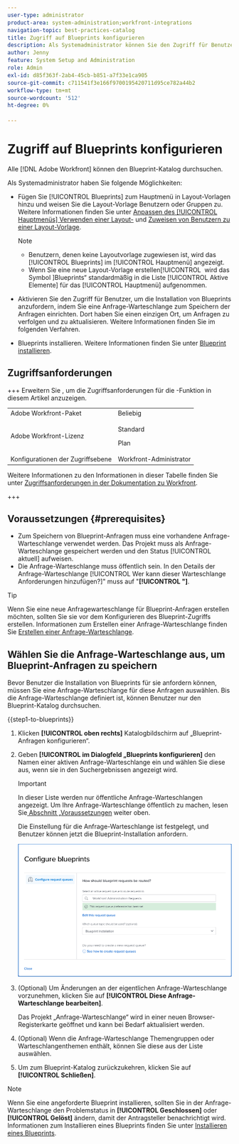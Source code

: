 ```yaml
---
user-type: administrator
product-area: system-administration;workfront-integrations
navigation-topic: best-practices-catalog
title: Zugriff auf Blueprints konfigurieren
description: Als Systemadministrator können Sie den Zugriff für Benutzer aktivieren, um die Installation von Blueprints anzufordern, indem Sie eine Anfrage-Warteschlange zum Speichern der Anfragen einrichten. Dort haben Sie einen einzigen Ort, um Anfragen zu verfolgen und zu aktualisieren.
author: Jenny
feature: System Setup and Administration
role: Admin
exl-id: d85f363f-2ab4-45cb-b851-a7f33e1ca905
source-git-commit: c711541f3e166f9700195420711d95ce782a44b2
workflow-type: tm+mt
source-wordcount: '512'
ht-degree: 0%

---
```


# Zugriff auf Blueprints konfigurieren

Alle [!DNL Adobe Workfront] können den Blueprint-Katalog durchsuchen.

Als Systemadministrator haben Sie folgende Möglichkeiten:

* Fügen Sie [!UICONTROL Blueprints] zum Hauptmenü in Layout-Vorlagen hinzu und weisen Sie die Layout-Vorlage Benutzern oder Gruppen zu. Weitere Informationen finden Sie unter [Anpassen des [!UICONTROL Hauptmenüs] Verwenden einer Layout-](/help/quicksilver/administration-and-setup/customize-workfront/use-layout-templates/customize-main-menu.md) und [Zuweisen von Benutzern zu einer Layout-Vorlage](/help/quicksilver/administration-and-setup/customize-workfront/use-layout-templates/assign-users-to-layout-template.md).

  >[!NOTE]
  >
  >* Benutzern, denen keine Layoutvorlage zugewiesen ist, wird das [!UICONTROL Blueprints] im [!UICONTROL Hauptmenü] angezeigt.
  >* Wenn Sie eine neue Layout-Vorlage erstellen[!UICONTROL &#x200B; wird das Symbol &#x200B;]Blueprints“ standardmäßig in die Liste [!UICONTROL Aktive Elemente] für das [!UICONTROL Hauptmenü] aufgenommen.


* Aktivieren Sie den Zugriff für Benutzer, um die Installation von Blueprints anzufordern, indem Sie eine Anfrage-Warteschlange zum Speichern der Anfragen einrichten. Dort haben Sie einen einzigen Ort, um Anfragen zu verfolgen und zu aktualisieren. Weitere Informationen finden Sie im folgenden Verfahren.
* Blueprints installieren. Weitere Informationen finden Sie unter [Blueprint installieren](../../administration-and-setup/blueprints/blueprints-install.md).

## Zugriffsanforderungen

+++ Erweitern Sie , um die Zugriffsanforderungen für die -Funktion in diesem Artikel anzuzeigen.

<table style="table-layout:auto"> 
 <col> 
 <col> 
 <tbody> 
  <tr> 
   <td role="rowheader">Adobe Workfront-Paket</td> 
   <td>Beliebig</td> 
  </tr> 
  <tr> 
   <td role="rowheader">Adobe Workfront-Lizenz</td> 
   <td>
   <p>Standard</p>
   <p>Plan</p></td> 
  </tr> 
  <tr> 
   <td role="rowheader">Konfigurationen der Zugriffsebene</td> 
   <td>Workfront-Administrator </td> 
  </tr> 
 </tbody> 
</table>

Weitere Informationen zu den Informationen in dieser Tabelle finden Sie unter [Zugriffsanforderungen in der Dokumentation zu Workfront](/help/quicksilver/administration-and-setup/add-users/access-levels-and-object-permissions/access-level-requirements-in-documentation.md).

+++

## Voraussetzungen {#prerequisites}

* Zum Speichern von Blueprint-Anfragen muss eine vorhandene Anfrage-Warteschlange verwendet werden. Das Projekt muss als Anfrage-Warteschlange gespeichert werden und den Status [!UICONTROL aktuell] aufweisen.
* Die Anfrage-Warteschlange muss öffentlich sein. In den Details der Anfrage-Warteschlange [!UICONTROL Wer kann dieser Warteschlange Anforderungen hinzufügen?]&quot; muss auf &quot;**[!UICONTROL &quot;]**.

>[!TIP]
>
>Wenn Sie eine neue Anfragewarteschlange für Blueprint-Anfragen erstellen möchten, sollten Sie sie vor dem Konfigurieren des Blueprint-Zugriffs erstellen. Informationen zum Erstellen einer Anfrage-Warteschlange finden Sie [Erstellen einer Anfrage-Warteschlange](../../manage-work/requests/create-and-manage-request-queues/create-request-queue.md).

## Wählen Sie die Anfrage-Warteschlange aus, um Blueprint-Anfragen zu speichern

Bevor Benutzer die Installation von Blueprints für sie anfordern können, müssen Sie eine Anfrage-Warteschlange für diese Anfragen auswählen. Bis die Anfrage-Warteschlange definiert ist, können Benutzer nur den Blueprint-Katalog durchsuchen.

{{step1-to-blueprints}}

1. Klicken **[!UICONTROL oben rechts]** Katalogbildschirm auf „Blueprint-Anfragen konfigurieren“.

   <!--
   <li value="3" data-mc-conditions="QuicksilverOrClassic.Draft mode"> <p>In the <strong>Configure blueprints</strong> dialog, ensure that the <strong>Configure request queues</strong> tab is selected.</p> </li>
   -->

1. Geben **[!UICONTROL im Dialogfeld „Blueprints konfigurieren]** den Namen einer aktiven Anfrage-Warteschlange ein und wählen Sie diese aus, wenn sie in den Suchergebnissen angezeigt wird.

   >[!IMPORTANT]
   >
   >In dieser Liste werden nur öffentliche Anfrage-Warteschlangen angezeigt. Um Ihre Anfrage-Warteschlange öffentlich zu machen, lesen Sie [&#x200B; Abschnitt „Voraussetzungen](#prerequisites) weiter oben.

   Die Einstellung für die Anfrage-Warteschlange ist festgelegt, und Benutzer können jetzt die Blueprint-Installation anfordern.

   ![Anfrage-Warteschlange konfigurieren](assets/Blueprints_access_setup_request_queue.png)

1. (Optional) Um Änderungen an der eigentlichen Anfrage-Warteschlange vorzunehmen, klicken Sie auf **[!UICONTROL Diese Anfrage-Warteschlange bearbeiten]**.

   Das Projekt „Anfrage-Warteschlange“ wird in einer neuen Browser-Registerkarte geöffnet und kann bei Bedarf aktualisiert werden.

1. (Optional) Wenn die Anfrage-Warteschlange Themengruppen oder Warteschlangenthemen enthält, können Sie diese aus der Liste auswählen.
1. Um zum Blueprint-Katalog zurückzukehren, klicken Sie auf **[!UICONTROL Schließen]**.

>[!NOTE]
>
>Wenn Sie eine angeforderte Blueprint installieren, sollten Sie in der Anfrage-Warteschlange den Problemstatus in **[!UICONTROL Geschlossen]** oder **[!UICONTROL Gelöst]** ändern, damit der Antragsteller benachrichtigt wird. Informationen zum Installieren eines Blueprints finden Sie unter [Installieren eines Blueprints](../../administration-and-setup/blueprints/blueprints-install.md).
